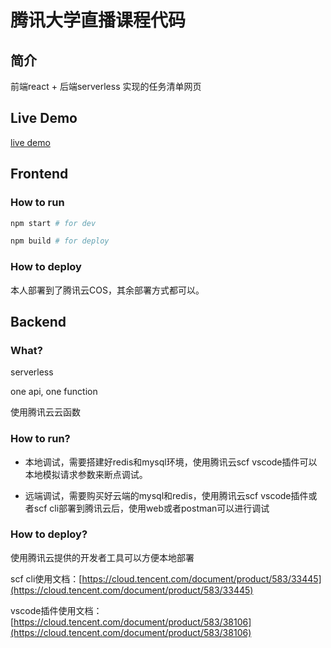 # 腾讯大学直播课程代码

## 简介

前端react + 后端serverless 实现的任务清单网页

## Live Demo

[live demo](https://scftask-1253970226.cos-website.ap-guangzhou.myqcloud.com/login)

## Frontend

### How to run

```bash
npm start # for dev

npm build # for deploy

```

### How to deploy

本人部署到了腾讯云COS，其余部署方式都可以。

## Backend

### What?

serverless

one api, one function

使用腾讯云云函数

### How to run?

+ 本地调试，需要搭建好redis和mysql环境，使用腾讯云scf vscode插件可以本地模拟请求参数来断点调试。

+ 远端调试，需要购买好云端的mysql和redis，使用腾讯云scf vscode插件或者scf cli部署到腾讯云后，使用web或者postman可以进行调试

### How to deploy?

使用腾讯云提供的开发者工具可以方便本地部署

scf cli使用文档：[https://cloud.tencent.com/document/product/583/33445](https://cloud.tencent.com/document/product/583/33445)<br/>

vscode插件使用文档：[https://cloud.tencent.com/document/product/583/38106](https://cloud.tencent.com/document/product/583/38106)
